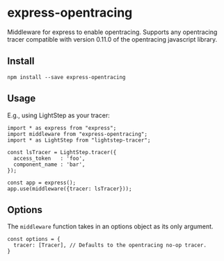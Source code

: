 # express-opentracing

Middleware for express to enable opentracing.
Supports any opentracing tracer compatible with version 0.11.0 of the opentracing javascript library.

## Install
```
npm install --save express-opentracing
```

## Usage

E.g., using LightStep as your tracer:

```
import * as express from "express";
import middleware from "express-opentracing";
import * as LightStep from "lightstep-tracer";

const lsTracer = LightStep.tracer({
  access_token   : 'foo',
  component_name : 'bar',
});

const app = express();
app.use(middleware({tracer: lsTracer}));
```

## Options
The `middleware` function takes in an options object as its only argument.
```
const options = {
  tracer: [Tracer], // Defaults to the opentracing no-op tracer.
}
```
